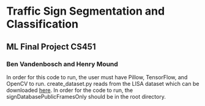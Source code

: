 # Traffic Sign Segmentation and Classification
## ML Final Project CS451
### Ben Vandenbosch and Henry Mound

In order for this code to run, the user must have Pillow, TensorFlow, and OpenCV to run. 
create_dataset.py reads from the LISA dataset which can be downloaded [here](http://cvrr.ucsd.edu/LISA/lisa-traffic-sign-dataset.html).
In order for the code to run, the signDatabasePublicFramesOnly should be in the root directory. 
